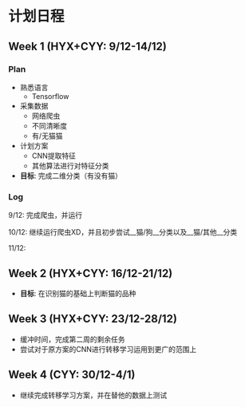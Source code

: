 # 计划日程

## Week 1 (HYX+CYY: 9/12-14/12)

### Plan

+ 熟悉语言
  + Tensorflow
+ 采集数据
  + 网络爬虫
  + 不同清晰度
  + 有/无猫猫
+ 计划方案
  + CNN提取特征
  + 其他算法进行对特征分类
+ __目标__: 完成二维分类（有没有猫）

### Log

9/12: 完成爬虫，并运行

10/12: 继续运行爬虫XD，并且初步尝试__猫/狗__分类以及__猫/其他__分类

11/12:

## Week 2 (HYX+CYY: 16/12-21/12)

+ __目标__: 在识别猫的基础上判断猫的品种

## Week 3 (HYX+CYY: 23/12-28/12)

+ 缓冲时间，完成第二周的剩余任务
+ 尝试对于原方案的CNN进行转移学习运用到更广的范围上

## Week 4 (CYY: 30/12-4/1)

+ 继续完成转移学习方案，并在替他的数据上测试
